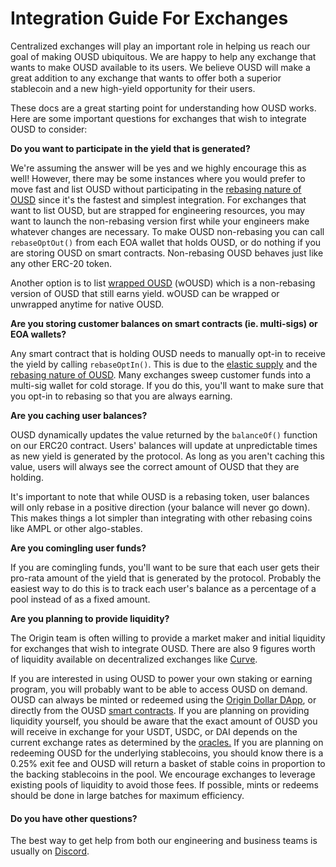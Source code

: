 # Integration Guide For Exchanges

Centralized exchanges will play an important role in helping us reach our goal of making OUSD ubiquitous. We are happy to help any exchange that wants to make OUSD available to its users. We believe OUSD will make a great addition to any exchange that wants to offer both a superior stablecoin and a new high-yield opportunity for their users.

These docs are a great starting point for understanding how OUSD works. Here are some important questions for exchanges that wish to integrate OUSD to consider:

**Do you want to participate in the yield that is generated?**

We're assuming the answer will be yes and we highly encourage this as well! However, there may be some instances where you would prefer to move fast and list OUSD without participating in the [rebasing nature of OUSD](../core-concepts/elastic-supply/rebasing-and-smart-contracts.md) since it's the fastest and simplest integration. For exchanges that want to list OUSD, but are strapped for engineering resources, you may want to launch the non-rebasing version first while your engineers make whatever changes are necessary. To make OUSD non-rebasing you can call `rebaseOptOut()` from each EOA wallet that holds OUSD, or do nothing if you are storing OUSD on smart contracts. Non-rebasing OUSD behaves just like any other ERC-20 token.

Another option is to list [wrapped OUSD](../core-concepts/wrapped-ousd.md) (wOUSD) which is a non-rebasing version of OUSD that still earns yield. wOUSD can be wrapped or unwrapped anytime for native OUSD.

**Are you storing customer balances on smart contracts (ie. multi-sigs) or EOA wallets?**

Any smart contract that is holding OUSD needs to manually opt-in to receive the yield by calling `rebaseOptIn()`. This is due to the [elastic supply](../core-concepts/elastic-supply/) and the [rebasing nature of OUSD](../core-concepts/elastic-supply/rebasing-and-smart-contracts.md). Many exchanges sweep customer funds into a multi-sig wallet for cold storage. If you do this, you'll want to make sure that you opt-in to rebasing so that you are always earning.

**Are you caching user balances?**

OUSD dynamically updates the value returned by the `balanceOf()` function on our ERC20 contract. Users' balances will update at unpredictable times as new yield is generated by the protocol. As long as you aren't caching this value, users will always see the correct amount of OUSD that they are holding.

It's important to note that while OUSD is a rebasing token, user balances will only rebase in a positive direction (your balance will never go down). This makes things a lot simpler than integrating with other rebasing coins like AMPL or other algo-stables.

**Are you comingling user funds?**

If you are comingling funds, you'll want to be sure that each user gets their pro-rata amount of the yield that is generated by the protocol. Probably the easiest way to do this is to track each user's balance as a percentage of a pool instead of as a fixed amount.

**Are you planning to provide liquidity?**

The Origin team is often willing to provide a market maker and initial liquidity for exchanges that wish to integrate OUSD. There are also 9 figures worth of liquidity available on decentralized exchanges like [Curve](https://curve.fi/factory/9).

If you are interested in using OUSD to power your own staking or earning program, you will probably want to be able to access OUSD on demand. OUSD can always be minted or redeemed using the [Origin Dollar DApp](https://www.ousd.com), or directly from the OUSD [smart contracts](../smart-contracts/registry/). If you are planning on providing liquidity yourself, you should be aware that the exact amount of OUSD you will receive in exchange for your USDT, USDC, or DAI depends on the current exchange rates as determined by the [oracles.](../core-concepts/price-oracles.md) If you are planning on redeeming OUSD for the underlying stablecoins, you should know there is a 0.25% exit fee and OUSD will return a basket of stable coins in proportion to the backing stablecoins in the pool. We encourage exchanges to leverage existing pools of liquidity to avoid those fees. If possible, mints or redeems should be done in large batches for maximum efficiency.

#### Do you have other questions?

The best way to get help from both our engineering and business teams is usually on [Discord](https://www.originprotocol.com/discord).
